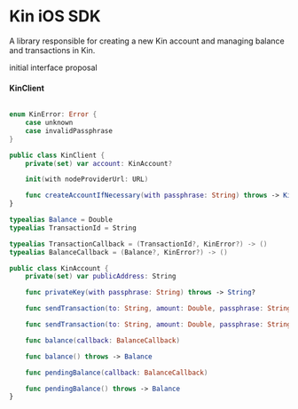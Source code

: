 #  Kin iOS SDK

A library responsible for creating a new Kin account and managing balance and transactions in Kin.

initial interface proposal

#### KinClient
```swift

enum KinError: Error {
    case unknown
    case invalidPassphrase
}

public class KinClient {
    private(set) var account: KinAccount?

    init(with nodeProviderUrl: URL)

    func createAccountIfNecessary(with passphrase: String) throws -> KinAccount
}

typealias Balance = Double
typealias TransactionId = String

typealias TransactionCallback = (TransactionId?, KinError?) -> ()
typealias BalanceCallback = (Balance?, KinError?) -> ()

public class KinAccount {
    private(set) var publicAddress: String

    func privateKey(with passphrase: String) throws -> String?

    func sendTransaction(to: String, amount: Double, passphrase: String, callback: TransactionCallback)

    func sendTransaction(to: String, amount: Double, passphrase: String) throw -> TransactionId

    func balance(callback: BalanceCallback)

    func balance() throws -> Balance

    func pendingBalance(callback: BalanceCallback)

    func pendingBalance() throws -> Balance
}
```
